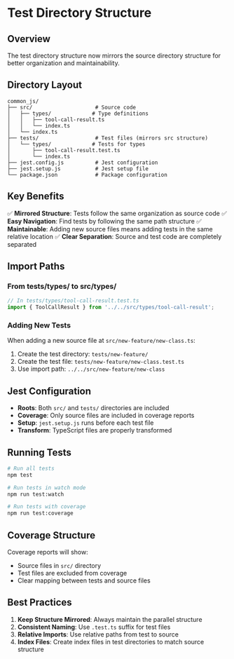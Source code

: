 # Test Directory Structure

## Overview

The test directory structure now mirrors the source directory structure for better organization and maintainability.

## Directory Layout

```
common_js/
├── src/                    # Source code
│   ├── types/             # Type definitions
│   │   ├── tool-call-result.ts
│   │   └── index.ts
│   └── index.ts
├── tests/                  # Test files (mirrors src structure)
│   └── types/             # Tests for types
│       ├── tool-call-result.test.ts
│       └── index.ts
├── jest.config.js          # Jest configuration
├── jest.setup.js           # Jest setup file
└── package.json            # Package configuration
```

## Key Benefits

✅ **Mirrored Structure**: Tests follow the same organization as source code
✅ **Easy Navigation**: Find tests by following the same path structure
✅ **Maintainable**: Adding new source files means adding tests in the same relative location
✅ **Clear Separation**: Source and test code are completely separated

## Import Paths

### From tests/types/ to src/types/
```typescript
// In tests/types/tool-call-result.test.ts
import { ToolCallResult } from '../../src/types/tool-call-result';
```

### Adding New Tests

When adding a new source file at `src/new-feature/new-class.ts`:
1. Create the test directory: `tests/new-feature/`
2. Create the test file: `tests/new-feature/new-class.test.ts`
3. Use import path: `../../src/new-feature/new-class`

## Jest Configuration

- **Roots**: Both `src/` and `tests/` directories are included
- **Coverage**: Only source files are included in coverage reports
- **Setup**: `jest.setup.js` runs before each test file
- **Transform**: TypeScript files are properly transformed

## Running Tests

```bash
# Run all tests
npm test

# Run tests in watch mode
npm run test:watch

# Run tests with coverage
npm run test:coverage
```

## Coverage Structure

Coverage reports will show:
- Source files in `src/` directory
- Test files are excluded from coverage
- Clear mapping between tests and source files

## Best Practices

1. **Keep Structure Mirrored**: Always maintain the parallel structure
2. **Consistent Naming**: Use `.test.ts` suffix for test files
3. **Relative Imports**: Use relative paths from test to source
4. **Index Files**: Create index files in test directories to match source structure 